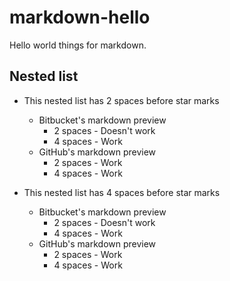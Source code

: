 markdown-hello
==============

Hello world things for markdown.

## Nested list

* This nested list has 2 spaces before star marks
  * Bitbucket's markdown preview
    * 2 spaces - Doesn't work
    * 4 spaces - Work
  * GitHub's markdown preview
    * 2 spaces - Work
    * 4 spaces - Work

* This nested list has 4 spaces before star marks
    * Bitbucket's markdown preview
        * 2 spaces - Doesn't work
        * 4 spaces - Work
    * GitHub's markdown preview
        * 2 spaces - Work
        * 4 spaces - Work
